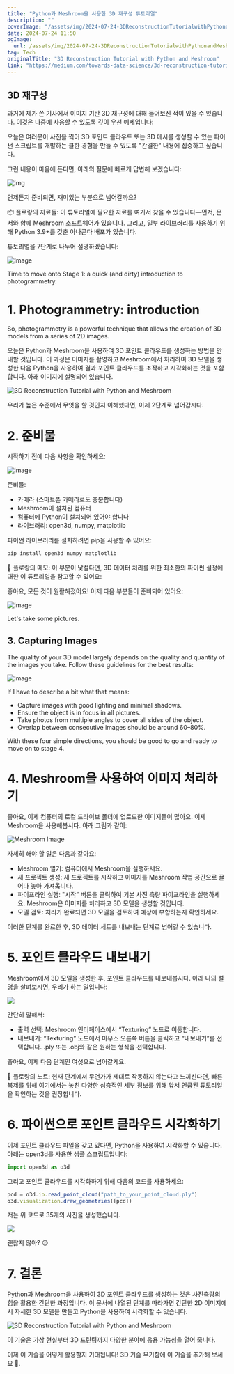 ```yaml
---
title: "Python과 Meshroom을 사용한 3D 재구성 튜토리얼"
description: ""
coverImage: "/assets/img/2024-07-24-3DReconstructionTutorialwithPythonandMeshroom_0.png"
date: 2024-07-24 11:50
ogImage: 
  url: /assets/img/2024-07-24-3DReconstructionTutorialwithPythonandMeshroom_0.png
tag: Tech
originalTitle: "3D Reconstruction Tutorial with Python and Meshroom"
link: "https://medium.com/towards-data-science/3d-reconstruction-tutorial-with-python-and-meshroom-2aa37805ab4a"
---
```



## 3D 재구성

과거에 제가 쓴 기사에서 이미지 기반 3D 재구성에 대해 들어보신 적이 있을 수 있습니다. 이것은 나중에 사용할 수 있도록 깊이 우선 예제입니다:

오늘은 여러분이 사진을 찍어 3D 포인트 클라우드 또는 3D 메시를 생성할 수 있는 파이썬 스크립트를 개발하는 쿨한 경험을 만들 수 있도록 "간결한" 내용에 집중하고 싶습니다.

그런 내용이 마음에 든다면, 아래의 질문에 빠르게 답변해 보겠습니다:

<div class="content-ad"></div>

![img](/assets/img/2024-07-24-3DReconstructionTutorialwithPythonandMeshroom_0.png)

언제든지 준비되면, 재미있는 부분으로 넘어갈까요?

📦 플로랑의 자료들: 이 튜토리얼에 필요한 자료를 여기서 찾을 수 있습니다—먼저, 문서와 함께 Meshroom 소프트웨어가 있습니다. 그리고, 일부 라이브러리를 사용하기 위해 Python 3.9+를 갖춘 아나콘다 배포가 있습니다.

튜토리얼을 7단계로 나누어 설명하겠습니다:

<div class="content-ad"></div>


![Image](/assets/img/2024-07-24-3DReconstructionTutorialwithPythonandMeshroom_1.png)

Time to move onto Stage 1: a quick (and dirty) introduction to photogrammetry.

# 1. Photogrammetry: introduction

So, photogrammetry is a powerful technique that allows the creation of 3D models from a series of 2D images.


<div class="content-ad"></div>

오늘은 Python과 Meshroom을 사용하여 3D 포인트 클라우드를 생성하는 방법을 안내할 것입니다. 이 과정은 이미지를 촬영하고 Meshroom에서 처리하여 3D 모델을 생성한 다음 Python을 사용하여 결과 포인트 클라우드를 조작하고 시각화하는 것을 포함합니다. 아래 이미지에 설명되어 있습니다.

![3D Reconstruction Tutorial with Python and Meshroom](/assets/img/2024-07-24-3DReconstructionTutorialwithPythonandMeshroom_2.png)

우리가 높은 수준에서 무엇을 할 것인지 이해했다면, 이제 2단계로 넘어갑시다.

# 2. 준비물

<div class="content-ad"></div>

시작하기 전에 다음 사항을 확인하세요:

![image](/assets/img/2024-07-24-3DReconstructionTutorialwithPythonandMeshroom_3.png)

준비물:

- 카메라 (스마트폰 카메라로도 충분합니다)
- Meshroom이 설치된 컴퓨터
- 컴퓨터에 Python이 설치되어 있어야 합니다
- 라이브러리: open3d, numpy, matplotlib

<div class="content-ad"></div>

파이썬 라이브러리를 설치하려면 pip을 사용할 수 있어요:

```js
pip install open3d numpy matplotlib
```

🦚 플로랑의 메모: 이 부분이 낯설다면, 3D 데이터 처리를 위한 최소한의 파이썬 설정에 대한 이 튜토리얼을 참고할 수 있어요:

좋아요, 모든 것이 원활해졌어요! 이제 다음 부분들이 준비되어 있어요:

<div class="content-ad"></div>


![image](/assets/img/2024-07-24-3DReconstructionTutorialwithPythonandMeshroom_4.png)

Let's take some pictures.

## 3. Capturing Images

The quality of your 3D model largely depends on the quality and quantity of the images you take. Follow these guidelines for the best results:


<div class="content-ad"></div>


![image](/assets/img/2024-07-24-3DReconstructionTutorialwithPythonandMeshroom_5.png)

If I have to describe a bit what that means:

- Capture images with good lighting and minimal shadows.
- Ensure the object is in focus in all pictures.
- Take photos from multiple angles to cover all sides of the object.
- Overlap between consecutive images should be around 60–80%.

With these four simple directions, you should be good to go and ready to move on to stage 4.


<div class="content-ad"></div>

# 4. Meshroom을 사용하여 이미지 처리하기

좋아요, 이제 컴퓨터의 로컬 드라이브 폴더에 업로드한 이미지들이 많아요. 이제 Meshroom을 사용해봅시다. 아래 그림과 같이:

![Meshroom Image](/assets/img/2024-07-24-3DReconstructionTutorialwithPythonandMeshroom_6.png)

자세히 해야 할 일은 다음과 같아요:

<div class="content-ad"></div>

- Meshroom 열기: 컴퓨터에서 Meshroom을 실행하세요.
- 새 프로젝트 생성: 새 프로젝트를 시작하고 이미지를 Meshroom 작업 공간으로 끌어다 놓아 가져옵니다.
- 파이프라인 실행: "시작" 버튼을 클릭하여 기본 사진 측량 파이프라인을 실행하세요. Meshroom은 이미지를 처리하고 3D 모델을 생성할 것입니다.
- 모델 검토: 처리가 완료되면 3D 모델을 검토하여 예상에 부합하는지 확인하세요.

이러한 단계를 완료한 후, 3D 데이터 세트를 내보내는 단계로 넘어갈 수 있습니다.

# 5. 포인트 클라우드 내보내기

Meshroom에서 3D 모델을 생성한 후, 포인트 클라우드를 내보내봅시다. 아래 나의 설명을 살펴보시면, 우리가 하는 일입니다:

<div class="content-ad"></div>

<img src="/assets/img/2024-07-24-3DReconstructionTutorialwithPythonandMeshroom_7.png" />

간단히 말해서:

- 출력 선택: Meshroom 인터페이스에서 “Texturing” 노드로 이동합니다.
- 내보내기: “Texturing” 노드에서 마우스 오른쪽 버튼을 클릭하고 “내보내기”를 선택합니다. .ply 또는 .obj와 같은 원하는 형식을 선택합니다.

좋아요, 이제 다음 단계인 여섯으로 넘어갈게요.

<div class="content-ad"></div>

🦚 플로랑의 노트: 현재 단계에서 무언가가 제대로 작동하지 않는다고 느끼신다면, 빠른 복제를 위해 여기에서는 놓친 다양한 심층적인 세부 정보를 위해 앞서 언급된 튜토리얼을 확인하는 것을 권장합니다.

# 6. 파이썬으로 포인트 클라우드 시각화하기

이제 포인트 클라우드 파일을 갖고 있다면, Python을 사용하여 시각화할 수 있습니다. 아래는 open3d를 사용한 샘플 스크립트입니다:

```python
import open3d as o3d
```

<div class="content-ad"></div>

그리고 포인트 클라우드를 시각화하기 위해 다음의 코드를 사용하세요:

```js
pcd = o3d.io.read_point_cloud("path_to_your_point_cloud.ply")
o3d.visualization.draw_geometries([pcd])
```

저는 위 코드로 35개의 사진을 생성했습니다. 

<img src="https://miro.medium.com/v2/resize:fit:1200/1*xvWCgFf_fUyX0bdgu5skGw.gif" />

<div class="content-ad"></div>

괜찮지 않아? 😉

# 7. 결론

Python과 Meshroom을 사용하여 3D 포인트 클라우드를 생성하는 것은 사진측량의 힘을 활용한 간단한 과정입니다. 이 문서에 나열된 단계를 따라가면 간단한 2D 이미지에서 자세한 3D 모델을 만들고 Python을 사용하여 시각화할 수 있습니다.

![3D Reconstruction Tutorial with Python and Meshroom](/assets/img/2024-07-24-3DReconstructionTutorialwithPythonandMeshroom_8.png)

<div class="content-ad"></div>

이 기술은 가상 현실부터 3D 프린팅까지 다양한 분야에 응용 가능성을 열어 줍니다.

이제 이 기술을 어떻게 활용할지 기대됩니다! 3D 기술 무기함에 이 기술을 추가해 보세요 🏹.
